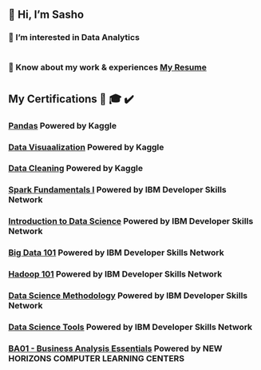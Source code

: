 ## 👋 Hi, I’m Sasho


### 👀 I’m interested in Data Analytics
#
### 📄 Know about my work & experiences [My Resume](https://drive.google.com/file/d/1lEzrIktqvs_si2jxNGmwO_0Kop2yOhTg/view)
#
## My Certifications 📜 🎓 ✔️

### [Pandas](https://www.kaggle.com/learn/certification/sspasov/pandas)  Powered by Kaggle

### [Data Visuaalization](https://www.kaggle.com/learn/certification/sspasov/data-visualization)  Powered by Kaggle

### [Data Cleaning](https://www.kaggle.com/learn/certification/sspasov/data-cleaning)  Powered by Kaggle

### [Spark Fundamentals I](https://courses.cognitiveclass.ai/certificates/0e84bcf109a249c3a5ffdf4cdebff7ed)  Powered by IBM Developer Skills Network

### [Introduction to Data Science](https://courses.cognitiveclass.ai/certificates/0fbc9e4898b945d39a0def34c8050c38)  Powered by IBM Developer Skills Network

### [Big Data 101](https://courses.cognitiveclass.ai/certificates/f26d66fbdfa44873ac8975b30583267b)   Powered by IBM Developer Skills Network

### [Hadoop 101](https://courses.cognitiveclass.ai/certificates/d1857827b356457780ffe8887433fdbb)   Powered by IBM Developer Skills Network

### [Data Science Methodology](https://courses.cognitiveclass.ai/certificates/0b8a0272299d4a2f9a4e05dba9829304)   Powered by IBM Developer Skills Network

### [Data Science Tools](https://courses.cognitiveclass.ai/certificates/e28c94a497174e9f92588eab3da9bc26)   Powered by IBM Developer Skills Network

### [BA01 - Business Analysis Essentials](https://drive.google.com/file/d/1aCbWAGo58fj3VU4kP8VdIM2r-91-KtQ-/view?usp=sharing)   Powered by NEW HORIZONS COMPUTER LEARNING CENTERS
#


<!---
sashospasov/sashospasov is a ✨ special ✨ repository because its `README.md` (this file) appears on your GitHub profile.
You can click the Preview link to take a look at your changes.
--->
